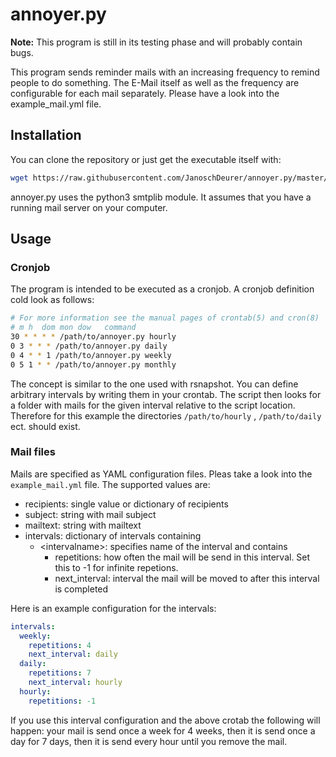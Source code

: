 # annoyer.py

**Note:** This program is still in its testing phase and will probably contain
bugs.

This program sends reminder mails with an increasing frequency to remind people
to do something. The E-Mail itself as well as the frequency are configurable
for each mail separately. Please have a look into the example_mail.yml file.

## Installation

You can clone the repository or just get the executable itself with:

``` bash
wget https://raw.githubusercontent.com/JanoschDeurer/annoyer.py/master/annoyer.py
```

annoyer.py uses the python3 smtplib module. It assumes that you have a running
mail server on your computer.

## Usage

### Cronjob

The program is intended to be executed as a cronjob. A cronjob definition cold
look as follows:

``` bash
# For more information see the manual pages of crontab(5) and cron(8)
# m h  dom mon dow   command
30 * * * * /path/to/annoyer.py hourly
0 3 * * * /path/to/annoyer.py daily
0 4 * * 1 /path/to/annoyer.py weekly
0 5 1 * * /path/to/annoyer.py monthly

```

The concept is similar to the one used with rsnapshot. You can define
arbitrary intervals by writing them in your crontab. The script then looks for
a folder with mails for the given interval relative to the script location.
Therefore for this example the directories ```/path/to/hourly```
, ```/path/to/daily``` ect. should exist.

### Mail files

Mails are specified as YAML configuration files. Pleas take a look into
the ```example_mail.yml``` file. The supported values are:

* recipients: single value or dictionary of recipients
* subject: string with mail subject
* mailtext: string with mailtext
* intervals: dictionary of intervals containing
  * &lt;intervalname&gt;: specifies name of the interval and contains
    * repetitions: how often the mail will be send in this interval. Set
      this to -1 for infinite repetions.
    * next_interval: interval the mail will be moved to after this interval is completed

Here is an example configuration for the intervals:

```YAML
intervals:
  weekly:
    repetitions: 4
    next_interval: daily
  daily:
    repetitions: 7
    next_interval: hourly
  hourly:
    repetitions: -1
```

If you use this interval configuration and the above crotab the following
will happen: your mail is send once a week for 4 weeks, then it is send
once a day for 7 days, then it is send every hour until you remove the
mail.
